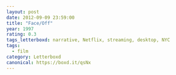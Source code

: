 ```yaml
---
layout: post 
date: 2012-09-09 23:59:00
title: "Face/Off"
year: 1997
rating: 0.3
tags_letterboxd: narrative, Netflix, streaming, desktop, NYC
tags:
  - film
category: Letterboxd
canonical: https://boxd.it/qsNx
---
```

